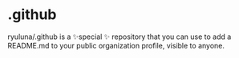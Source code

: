 # .github
ryuluna/.github is a ✨special ✨ repository that you can use to add a README.md to your public organization profile, visible to anyone.

